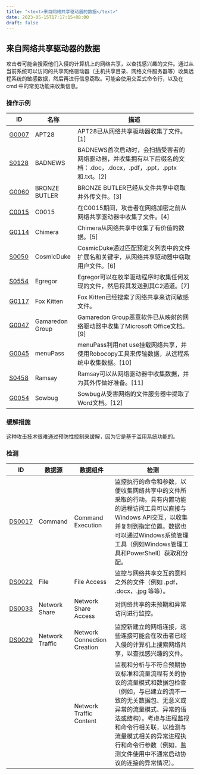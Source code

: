 ```yaml
---
title: "<text>来自网络共享驱动器的数据</text>"
date: 2023-05-15T17:17:15+08:00
draft: false
---
```

## <text>来自网络共享驱动器的数据</text>
攻击者可能会搜索他们入侵的计算机上的网络共享，以查找感兴趣的文件。通过从当前系统可以访问的共享网络驱动器（主机共享目录、网络文件服务器等）收集远程系统的敏感数据，然后再进行信息窃取。可能会使用交互式命令行，以及在 cmd 中的常见功能来收集信息。
### 操作示例

|ID|名称|描述|
|----|----|----|
|[G0007]()|APT28|APT28已从网络共享驱动器收集了文件。[1]|
|[S0128]()|BADNEWS|BADNEWS首次启动时，会扫描受害者的网络驱动器，并收集拥有以下后缀名的文档：.doc，.docx，.pdf，.ppt，.pptx和.txt。[2]|
|[G0060]()|BRONZE BUTLER|BRONZE BUTLER已经从文件共享中窃取并外传文件。[3]|
|[C0015]()|C0015|在C0015期间，攻击者在网络加密之前从网络共享驱动器中收集了文件。[4]|
|[G0114]()|Chimera|Chimera从网络共享中收集了有价值的数据。[5]|
|[S0050]()|CosmicDuke|CosmicDuke通过匹配预定义列表中的文件扩展名和关键字，从网络共享驱动器中窃取用户文件。[6]|
|[S0554]()|Egregor|Egregor可以在枚举驱动程序时收集任何发现的文件，然后将其发送到其C2通道。[7]|
|[G0117]()|Fox Kitten|Fox Kitten已经搜索了网络共享来访问敏感文件。|
|[G0047]()|Gamaredon Group|Gamaredon Group恶意软件已从映射的网络驱动器中收集了Microsoft Office文档。[9]|
|[G0045]()|menuPass|menuPass利用net use挂载网络共享，并使用Robocopy工具来传输数据，从远程系统中收集数据。[10]|
|[S0458]()|Ramsay|Ramsay可以从网络驱动器中收集数据，并为其外传做好准备。[11]|
|[G0054]()|Sowbug|Sowbug从受害网络的文件服务器中提取了Word文档。[12]|

### 缓解措施
这种攻击技术很难通过预防性控制来缓解，因为它是基于滥用系统功能的。
### 检测

|  ID   | 数据源  | 数据组件|检测|
|  ----  | ----  |----|----|
|[DS0017]()|Command|Command Execution|监控执行的命令和参数，以便收集网络共享中的文件所采取的行动。具有内置功能的远程访问工具可以直接与Windows API交互，以收集并复制到指定位置。数据也可以通过Windows系统管理工具（例如Windows管理工具和PowerShell）获取和分配。|
|[DS0022]()|File|File Access|监控与网络共享交互的意料之外的文件（例如 .pdf， .docx，.jpg 等等）。|
|[DS0033]()|Network Share|Network Share Access|对网络共享的未预期和异常访问进行监控。|
|[DS0029]()|Network Traffic|Network Connection Creation|监控新建立的网络连接，这些连接可能会在攻击者已经入侵的计算机上搜索网络共享，以查找感兴趣的文件。|
|[]()||Network Traffic Content|监视和分析与不符合预期协议标准和流量流程有关的协议的流量模式和数据包检查（例如，与已建立的流不一致的无关数据包、无意义或异常的流量模式、异常的语法或结构）。考虑与进程监视和命令行相关联，以检测与流量模式相关的异常进程执行和命令行参数（例如，监测文件使用中不通常启动协议的连接的异常情况）。|

